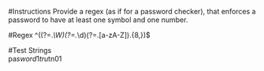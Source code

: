 #Instructions
Provide a regex (as if for a password checker), that enforces a password to have at least one symbol and one number.

#Regex
^((?=.*\W)(?=.*\d)(?=.[a-zA-Z]).{8,})$


#Test Strings	
pa$sword1
tru$tn01

